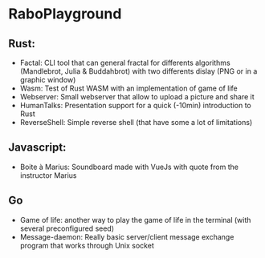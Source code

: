 # RaboPlayground

## Rust:
 * Factal: CLI tool that can general fractal for differents algorithms (Mandlebrot, Julia & Buddahbrot) with two differents dislay (PNG or in a graphic window)
 * Wasm: Test of Rust WASM with an implementation of game of life
 * Webserver: Small webserver that allow to upload a picture and share it
 * HumanTalks: Presentation support for a quick (-10min) introduction to Rust
 * ReverseShell: Simple reverse shell (that have some a lot of limitations)

## Javascript:
 * Boite à Marius: Soundboard made with VueJs with quote from the instructor Marius
 
## Go
* Game of life: another way to play the game of life in the terminal (with several preconfigured seed)
* Message-daemon: Really basic server/client message exchange program that works through Unix socket
